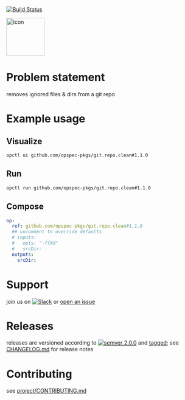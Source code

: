 [![Build Status](https://github.com/opspec-pkgs/git.repo.clean/workflows/build/badge.svg?branch=main)](https://github.com/opspec-pkgs/git.repo.clean/actions?query=workflow%3Abuild+branch%3Amain)

<img src="icon.svg" alt="icon" height="100px">

# Problem statement

removes ignored files & dirs from a git repo

# Example usage

## Visualize

```shell
opctl ui github.com/opspec-pkgs/git.repo.clean#1.1.0
```

## Run

```
opctl run github.com/opspec-pkgs/git.repo.clean#1.1.0
```

## Compose

```yaml
op:
  ref: github.com/opspec-pkgs/git.repo.clean#1.1.0
  ## uncomment to override defaults
  # inputs:
  #   opts: "-ffXd"
  #   srcDir: .
  outputs:
    srcDir:
```

# Support

join us on
[![Slack](https://img.shields.io/badge/slack-opctl-E01563.svg)](https://join.slack.com/t/opctl/shared_invite/zt-51zodvjn-Ul_UXfkhqYLWZPQTvNPp5w)
or
[open an issue](https://github.com/opspec-pkgs/git.repo.clean/issues)

# Releases

releases are versioned according to
[![semver 2.0.0](https://img.shields.io/badge/semver-2.0.0-brightgreen.svg)](http://semver.org/spec/v2.0.0.html)
and [tagged](https://git-scm.com/book/en/v2/Git-Basics-Tagging); see
[CHANGELOG.md](CHANGELOG.md) for release notes

# Contributing

see
[project/CONTRIBUTING.md](https://github.com/opspec-pkgs/project/blob/main/CONTRIBUTING.md)
